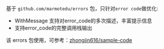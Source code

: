 基于 `github.com/marmotedu/errors` 包，只针对`error code`做优化:
- WithMessage 支持对error_code的多次描述，丰富提示信息
- 支持error_code的完整调用栈输出


该 errors 包使用，可参考：[zhongjin616/sample-code](https://github.com/zhongjin616/sample-code/blob/master/README.md)
